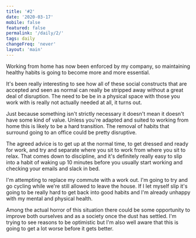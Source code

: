 ```yaml
---
title: '#2'
date: '2020-03-17'
mobile: false
featured: false
permalink: '/daily/2/'
tags: daily
changeFreq: 'never'
layout: 'main'
---
```


Working from home has now been enforced by my company, so maintaining healthy habits is going to become more and more essential.

It's been really interesting to see how all of these social constructs that are accepted and seen as normal can really be stripped away without a great deal of disruption. The need to be be in a physical space with those you work with is really not actually needed at all, it turns out.

Just because something isn't strictly necessary it doesn't mean it doesn't have some kind of value. Unless you're adapted and suited to working from home this is likely to be a hard transition. The removal of habits that surround going to an office could be pretty disruptive.

The agreed advice is to get up at the normal time, to get dressed and ready for work, and try and separate where you sit to work from where you sit to relax. That comes down to discipline, and it's definitely really easy to slip into a habit of waking up 10 minutes before you usually start working and checking your emails and slack in bed.

I'm attempting to replace my commute with a work out. I'm going to try and go cycling while we're still allowed to leave the house. If I let myself slip it's going to be really hard to get back into good habits and I'm already unhappy with my mental and physical health.

Among the actual horror of this situation there could be some opportunity to improve both ourselves and as a society once the dust has settled. I'm trying to see reasons to be optimistic but I'm also well aware that this is going to get a lot worse before it gets better.
